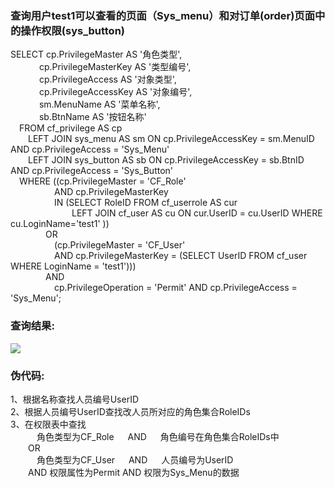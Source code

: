 
### 查询用户test1可以查看的页面（Sys_menu）和对订单(order)页面中的操作权限(sys_button)
SELECT 	cp.PrivilegeMaster AS '角色类型',  
&emsp;&emsp;&emsp;&nbsp;cp.PrivilegeMasterKey AS '类型编号',  
&emsp;&emsp;&emsp;&nbsp;cp.PrivilegeAccess AS '对象类型',  
&emsp;&emsp;&emsp;&nbsp;cp.PrivilegeAccessKey AS '对象编号',  
&emsp;&emsp;&emsp;&nbsp;sm.MenuName AS '菜单名称',  
&emsp;&emsp;&emsp;&nbsp;sb.BtnName AS '按钮名称'  
&emsp;FROM cf_privilege AS cp   
&emsp;&emsp;LEFT JOIN sys_menu AS sm ON cp.PrivilegeAccessKey = sm.MenuID AND cp.PrivilegeAccess = 'Sys_Menu'  
&emsp;&emsp;LEFT JOIN sys_button AS sb ON cp.PrivilegeAccessKey = sb.BtnID AND cp.PrivilegeAccess = 'Sys_Button'  
&emsp;WHERE ((cp.PrivilegeMaster = 'CF_Role'   
&emsp;&emsp;&emsp;&emsp;&emsp;AND cp.PrivilegeMasterKey   
&emsp;&emsp;&emsp;&emsp;&emsp;IN (SELECT RoleID FROM cf_userrole AS cur   
&emsp;&emsp;&emsp;&emsp;&emsp;&emsp;&emsp;LEFT JOIN cf_user AS cu ON cur.UserID = cu.UserID  WHERE cu.LoginName='test1' ))   
&emsp;&emsp;&emsp;&emsp;OR   
&emsp;&emsp;&emsp;&emsp;&emsp;(cp.PrivilegeMaster = 'CF_User'   
&emsp;&emsp;&emsp;&emsp;&emsp;AND cp.PrivilegeMasterKey = (SELECT UserID FROM cf_user WHERE LoginName = 'test1')))  
&emsp;&emsp;&emsp;&emsp;AND  
&emsp;&emsp;&emsp;&emsp;&emsp;cp.PrivilegeOperation = 'Permit' AND cp.PrivilegeAccess = 'Sys_Menu';

### 查询结果:
![](https://github.com/restart1025/MIS/blob/master/RBAC/Menu.PNG)

### 伪代码:
1、根据名称查找人员编号UserID  
2、根据人员编号UserID查找改人员所对应的角色集合RoleIDs  
3、在权限表中查找  
&emsp;&emsp;&emsp;角色类型为CF_Role &emsp; AND &emsp; 角色编号在角色集合RoleIDs中  
&emsp;&emsp;OR  
&emsp;&emsp;&emsp;角色类型为CF_User &emsp; AND &emsp; 人员编号为UserID  
&emsp;&emsp;AND 权限属性为Permit AND 权限为Sys_Menu的数据
